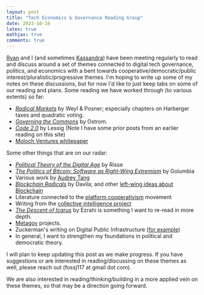 ```yaml
---
layout: post 
title: "Tech Economics & Governance Reading Group" 
date: 2023-10-16
latex: true 
mathjax: true
comments: true
---
```


[Ryan](https://ryansepassi.com/) and I (and sometimes [Kassandra](https://twitter.com/kassandraETH?ref_src=twsrc%5Egoogle%7Ctwcamp%5Eserp%7Ctwgr%5Eauthor)) have been meeting regularly to read and discuss around a set of themes connected to digital tech governance, politics, and economics with a bent towards cooperative/democratic/public interest/pluralistic/progressive themes. I'm hoping to write up some of my notes on these discussions, but for now I'd like to just keep tabs on some of our reading and plans. Some reading we have worked through (to various extents) so far: 

* [*Radical Markets*](https://press.princeton.edu/books/hardcover/9780691177502/radical-markets) by Weyl & Posner; especially chapters on Harberger taxes and quadratic voting. 
* [*Governing the Commons*](https://www.cambridge.org/core/books/governing-the-commons/A8BB63BC4A1433A50A3FB92EDBBB97D5) by Ostrom. 
* [*Code 2.0*](https://en.wikipedia.org/wiki/Code:_Version_2.0) by Lessig (Note I have some prior posts from an earlier reading on this site)
* [Moloch Ventures whitepaper](https://github.com/MolochVentures/Whitepaper/blob/master/Whitepaper.pdf)

Some other things that are on our radar: 

* [*Political Theory of the Digital Age*](https://www.cambridge.org/core/books/political-theory-of-the-digital-age/9BD53911483266AC3FCDF8EECEE95D9E) by Risse
* [*The Politics of Bitcoin: Software as Right-Wing Extremism*](https://www.amazon.com/Politics-Bitcoin-Right-Wing-Extremism-Forerunners/dp/1517901804) by Golumbia
* Various work by [Audrey Tang](https://en.wikipedia.org/wiki/Audrey_Tang)
* [*Blockchain Radicals*](https://www.amazon.com/Blockchain-Radicals-Building-Beyond-Capitalism/dp/1914420853) by Davila; and other [left-wing ideas about Blockchain](https://theblockchainsocialist.com/)
* Literature connected to the [platform cooperativism](https://platform.coop/) movement
* Writing from the [collective intelligence project](https://cip.org/)
* [*The Descent of Icarus*](https://www.amazon.com/Descent-Icarus-Transformation-Contemporary-Democracy/dp/067419828X) by Ezrahi is something I want to re-read in more depth. 
* [Metagov](https://metagov.pubpub.org/participate) projects. 
* Zuckerman's writing on Digital Public Infrastructure ([for example](https://knightcolumbia.org/content/the-case-for-digital-public-infrastructure))
* In general, I want to strengthen my foundations in political and democratic theory. 

I will plan to keep updating this post as we make progress. If you have suggestions or are interested in reading/discussing on these themes as well, please reach out (fossj117 at gmail dot com). 

We are also interested in reading/thinking/building in a more applied vein on these themes, so that may be a direction going forward. 